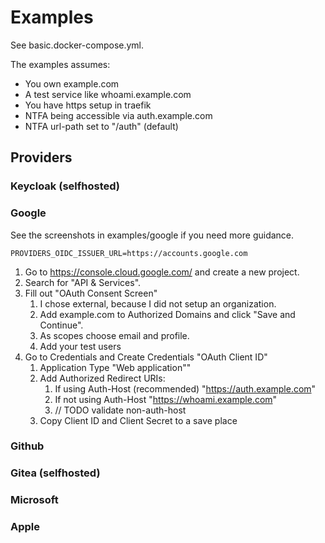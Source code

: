 # Examples
See basic.docker-compose.yml.

The examples assumes:
- You own example.com
- A test service like whoami.example.com
- You have https setup in traefik
- NTFA being accessible via auth.example.com
- NTFA url-path set to "/auth" (default)

## Providers

### Keycloak (selfhosted)
### Google

See the screenshots in examples/google if you need more guidance.

`PROVIDERS_OIDC_ISSUER_URL=https://accounts.google.com`

1. Go to https://console.cloud.google.com/ and create a new project. 
2. Search for "API & Services".
3. Fill out "OAuth Consent Screen"
   1. I chose external, because I did not setup an organization.
   2. Add example.com to Authorized Domains and click "Save and Continue".
   3. As scopes choose email and profile.
   4. Add your test users
4. Go to Credentials and Create Credentials "OAuth Client ID"
   1. Application Type "Web application""
   2. Add Authorized Redirect URIs: 
      1. If using Auth-Host (recommended) "https://auth.example.com"
      2. If not using Auth-Host "https://whoami.example.com"
      3. // TODO validate non-auth-host
   3. Copy Client ID and Client Secret to a save place


### Github
### Gitea (selfhosted)
### Microsoft
### Apple